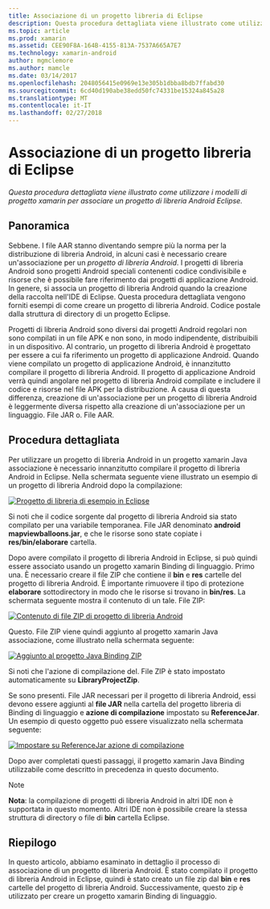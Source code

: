 ```yaml
---
title: Associazione di un progetto libreria di Eclipse
description: Questa procedura dettagliata viene illustrato come utilizzare i modelli di progetto xamarin per associare un progetto di libreria Android Eclipse.
ms.topic: article
ms.prod: xamarin
ms.assetid: CEE90F8A-164B-4155-813A-7537A665A7E7
ms.technology: xamarin-android
author: mgmclemore
ms.author: mamcle
ms.date: 03/14/2017
ms.openlocfilehash: 2048056415e0969e13e305b1dbba8bdb7ffabd30
ms.sourcegitcommit: 6cd40d190abe38edd50fc74331be15324a845a28
ms.translationtype: MT
ms.contentlocale: it-IT
ms.lasthandoff: 02/27/2018
---
```

# <a name="binding-an-eclipse-library-project"></a>Associazione di un progetto libreria di Eclipse

_Questa procedura dettagliata viene illustrato come utilizzare i modelli di progetto xamarin per associare un progetto di libreria Android Eclipse._

<a name=overview />

## <a name="overview"></a>Panoramica

Sebbene. I file AAR stanno diventando sempre più la norma per la distribuzione di libreria Android, in alcuni casi è necessario creare un'associazione per un *progetto di libreria Android*. I progetti di libreria Android sono progetti Android speciali contenenti codice condivisibile e risorse che è possibile fare riferimento dai progetti di applicazione Android. In genere, si associa un progetto di libreria Android quando la creazione della raccolta nell'IDE di Eclipse.
Questa procedura dettagliata vengono forniti esempi di come creare un progetto di libreria Android. Codice postale dalla struttura di directory di un progetto Eclipse.

Progetti di libreria Android sono diversi dai progetti Android regolari non sono compilati in un file APK e non sono, in modo indipendente, distribuibili in un dispositivo. Al contrario, un progetto di libreria Android è progettato per essere a cui fa riferimento un progetto di applicazione Android. Quando viene compilato un progetto di applicazione Android, è innanzitutto compilare il progetto di libreria Android. Il progetto di applicazione Android verrà quindi angolare nel progetto di libreria Android compilate e includere il codice e risorse nel file APK per la distribuzione. A causa di questa differenza, creazione di un'associazione per un progetto di libreria Android è leggermente diversa rispetto alla creazione di un'associazione per un linguaggio. File JAR o. File AAR.


<a name="Walkthrough" />

## <a name="walkthrough"></a>Procedura dettagliata

Per utilizzare un progetto di libreria Android in un progetto xamarin Java associazione è necessario innanzitutto compilare il progetto di libreria Android in Eclipse. Nella schermata seguente viene illustrato un esempio di un progetto di libreria Android dopo la compilazione: 

[ ![Progetto di libreria di esempio in Eclipse](binding-a-library-project-images/build-lib-in-eclipse.png)](binding-a-library-project-images/build-lib-in-eclipse.png)

Si noti che il codice sorgente dal progetto di libreria Android sia stato compilato per una variabile temporanea. File JAR denominato **android mapviewballoons.jar**, e che le risorse sono state copiate i **res/bin/elaborare** cartella. 

Dopo avere compilato il progetto di libreria Android in Eclipse, si può quindi essere associato usando un progetto xamarin Binding di linguaggio. Primo una. È necessario creare il file ZIP che contiene il **bin** e **res** cartelle del progetto di libreria Android. È importante rimuovere il tipo di protezione **elaborare** sottodirectory in modo che le risorse si trovano in **bin/res**. La schermata seguente mostra il contenuto di un tale. File ZIP: 

[ ![Contenuto di file ZIP di progetto di libreria Android](binding-a-library-project-images/contents-of-zip-file.png)](binding-a-library-project-images/contents-of-zip-file.png)

Questo. File ZIP viene quindi aggiunto al progetto xamarin Java associazione, come illustrato nella schermata seguente:

[ ![Aggiunto al progetto Java Binding ZIP](binding-a-library-project-images/zip-in-binding-project.png)](binding-a-library-project-images/zip-in-binding-project.png)

Si noti che l'azione di compilazione del. File ZIP è stato impostato automaticamente su **LibraryProjectZip**.

Se sono presenti. File JAR necessari per il progetto di libreria Android, essi devono essere aggiunti al **file JAR** nella cartella del progetto libreria di Binding di linguaggio e **azione di compilazione** impostato su **ReferenceJar**. Un esempio di questo oggetto può essere visualizzato nella schermata seguente: 

[ ![Impostare su ReferenceJar azione di compilazione](binding-a-library-project-images/set-to-referencejar.png)](binding-a-library-project-images/set-to-referencejar.png)

Dopo aver completati questi passaggi, il progetto xamarin Java Binding utilizzabile come descritto in precedenza in questo documento.

> [!NOTE]
> **Nota**: la compilazione di progetti di libreria Android in altri IDE non è supportata in questo momento. Altri IDE non è possibile creare la stessa struttura di directory o file di **bin** cartella Eclipse. 

<a name="Summary" /> 

## <a name="summary"></a>Riepilogo

In questo articolo, abbiamo esaminato in dettaglio il processo di associazione di un progetto di libreria Android. È stato compilato il progetto di libreria Android in Eclipse, quindi è stato creato un file zip dal **bin** e **res** cartelle del progetto di libreria Android. Successivamente, questo zip è utilizzato per creare un progetto xamarin Binding di linguaggio. 


